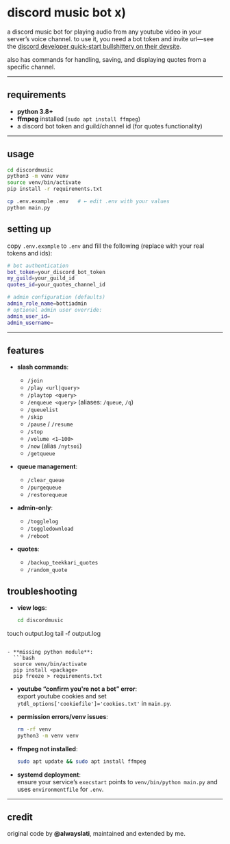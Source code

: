 # discord music bot x)

a discord music bot for playing audio from any youtube video in your server’s voice channel. to use it, you need a bot token and invite url—see the [discord developer quick-start bullshittery on their devsite](https://discord.com/developers/docs/quick-start/getting-started).

also has commands for handling, saving, and displaying quotes from a specific channel.

---

## requirements

- **python 3.8+**  
- **ffmpeg** installed (`sudo apt install ffmpeg`)  
- a discord bot token and guild/channel id (for quotes functionality)

---

## usage

```bash
cd discordmusic
python3 -m venv venv
source venv/bin/activate
pip install -r requirements.txt

cp .env.example .env   # ← edit .env with your values
python main.py
```

## setting up

copy `.env.example` to `.env` and fill the following (replace with your real tokens and ids):

```bash
# bot authentication
bot_token=your_discord_bot_token
my_guild=your_guild_id
quotes_id=your_quotes_channel_id

# admin configuration (defaults)
admin_role_name=bottiadmin
# optional admin user override:
admin_user_id=
admin_username=
```

---

## features

- **slash commands**:
  - `/join`
  - `/play <url|query>`
  - `/playtop <query>`
  - `/enqueue <query>` (aliases: `/queue`, `/q`)
  - `/queuelist`
  - `/skip`
  - `/pause` / `/resume`
  - `/stop`
  - `/volume <1–100>`
  - `/now` (alias `/nytsoi`)
  - `/getqueue`

- **queue management**:
  - `/clear_queue`
  - `/purgequeue`
  - `/restorequeue`

- **admin-only**:
  - `/togglelog`
  - `/toggledownload`
  - `/reboot`

- **quotes**:
  - `/backup_teekkari_quotes`
  - `/random_quote`

## troubleshooting

- **view logs**:  
  ```bash
  cd discordmusic
touch output.log
tail -f output.log
```

- **missing python module**:  
  ```bash
  source venv/bin/activate
  pip install <package>
  pip freeze > requirements.txt
  ```

- **youtube “confirm you're not a bot” error**:  
  export youtube cookies and set `ytdl_options['cookiefile']='cookies.txt'` in `main.py`.

- **permission errors/venv issues**:  
  ```bash
  rm -rf venv
  python3 -m venv venv
  ```

- **ffmpeg not installed**:  
  ```bash
  sudo apt update && sudo apt install ffmpeg
  ```

- **systemd deployment**:  
  ensure your service’s `execstart` points to `venv/bin/python main.py` and uses `environmentfile` for `.env`.

---

## credit

original code by **@alwayslati**, maintained and extended by me.

